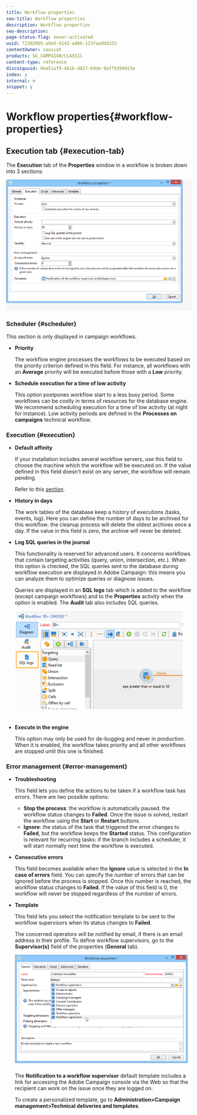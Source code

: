 ```yaml
---
title: Workflow properties
seo-title: Workflow properties
description: Workflow properties
seo-description: 
page-status-flag: never-activated
uuid: 723029b5-a9a5-4142-ad66-123faaddd333
contentOwner: sauviat
products: SG_CAMPAIGN/CLASSIC
content-type: reference
discoiquuid: 0ee51af9-4b1b-4827-b9de-9aff9399923e
index: y
internal: n
snippet: y
---
```


# Workflow properties{#workflow-properties}

## Execution tab {#execution-tab}

The **Execution** tab of the **Properties** window in a workflow is broken down into 3 sections:

![](assets/wf_execution_tab.png)

### Scheduler {#scheduler}

This section is only displayed in campaign workflows.

* **Priority**

  The workflow engine processes the workflows to be executed based on the priority criterion defined in this field. For instance, all workflows with an **Average** priority will be executed before those with a **Low** priority.

* **Schedule execution for a time of low activity**

  This option postpones workflow start to a less busy period. Some workflows can be costly in terms of resources for the database engine. We recommend scheduling execution for a time of low activity (at night for instance). Low activity periods are defined in the **Processes on campaigns** technical workflow.

### Execution {#execution}

* **Default affinity**

  If your installation includes several workflow servers, use this field to choose the machine which the workflow will be executed on. If the value defined in this field doesn't exist on any server, the workflow will remain pending.

  Refer to this [section](../../installation/using/configuring-campaign-server.md#high-availability-workflows-and-affinities).

* **History in days**

  The work tables of the database keep a history of executions (tasks, events, log). Here you can define the number of days to be archived for this workflow: the cleanup process will delete the oldest archives once a day. If the value in this field is zero, the archive will never be deleted.

* **Log SQL queries in the journal**

  This functionality is reserved for advanced users. It concerns workflows that contain targeting activities (query, union, intersection, etc.). When this option is checked, the SQL queries sent to the database during workflow execution are displayed in Adobe Campaign: this means you can analyze them to optimize queries or diagnose issues.

  Queries are displayed in an **SQL logs** tab which is added to the workflow (except campaign workflows) and to the **Properties** activity when the option is enabled. The **Audit** tab also includes SQL queries. 

  ![](assets/wf_tab_log_sql.png)

* **Execute in the engine**

  This option may only be used for de-bugging and never in production. When it is enabled, the workflow takes priority and all other workflows are stopped until this one is finished.

### Error management {#error-management}

* **Troubleshooting**

  This field lets you define the actions to be taken if a workflow task has errors. There are two possible options:

    * **Stop the process**: the workflow is automatically paused. the workflow status changes to **Failed**. Once the issue is solved, restart the workflow using the **Start** or **Restart** buttons.
    * **Ignore**: the status of the task that triggered the error changes to **Failed**, but the workflow keeps the **Started** status. This configuration is relevant for recurring tasks: if the branch includes a scheduler, it will start normally next time the workflow is executed.

* **Consecutive errors**

  This field becomes available when the **Ignore** value is selected in the **In case of errors** field. You can specify the number of errors that can be ignored before the process is stopped. Once this number is reached, the workflow status changes to **Failed**. If the value of this field is 0, the workflow will never be stopped regardless of the number of errors.

* **Template**

  This field lets you select the notification template to be sent to the workflow supervisors when its status changes to **Failed**.

  The concerned operators will be notified by email, if there is an email address in their profile. To define workflow supervisors, go to the **Supervisor(s)** field of the properties (**General** tab).

  ![](assets/wf-properties_select-supervisors.png)

  The **Notification to a workflow supervisor** default template includes a link for accessing the Adobe Campaign console via the Web so that the recipient can work on the issue once they are logged on.

  To create a personalized template, go to **Administration>Campaign management>Technical deliveries and templates**.

